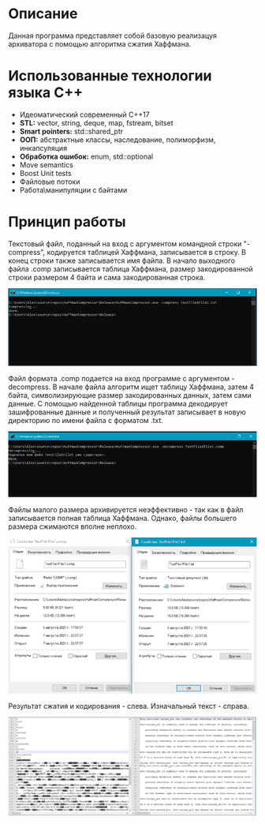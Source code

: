 # Описание
Данная программа представляет собой базовую реализацуя архиватора с помощью алгоритма сжатия Хаффмана.

# Использованные технологии языка С++
* Идеоматический современный C++17
* **STL:** vector, string, deque, map, fstream, bitset
* **Smart pointers:** std::shared_ptr
* **ООП:** абстрактные классы, наследование, полиморфизм, инкапсуляция 
* **Обработка ошибок:** enum, std::optional 
* Move semantics 
* Boost Unit tests
* Файловые потоки
* Работа\манипуляции с байтами 

# Принцип работы
Текстовый файл, поданный на вход с аргументом командной строки "-compress", кодируется таблицей Хаффмана, записывается в строку. В конец строки также записывается имя файла.
В начало выходного файла .comp записывается таблица Хаффмана, размер закодированной строки размером 4 байта и сама закодированная строка.  
 
![1](/screenshots/compress.PNG)

Файл формата .comp подается на вход программе с аргументом -decompress. В начале файла алгоритм ищет таблицу Хаффмана, затем 4 байта, символизирующие размер закодированных данных, затем сами данные.
С помощью найденной таблицы программа декодирует зашифрованные данные и полученный результат записывает в новую директорию по имени файла с форматом .txt.

![2](/screenshots/decompress.PNG)

Файлы малого размера архивируется неэффективно - так как в файл записывается полная таблица Хаффмана. Однако, файлы большего размера сжимаются вполне неплохо.

![3](/screenshots/size.PNG)

Результат сжатия и кодирования - слева. Изначальный текст - справа.

![4](/screenshots/text.PNG)

